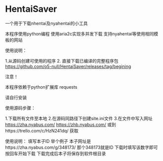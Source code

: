 # HentaiSaver
一个用于下载nhentai及nyahentai的小工具

本程序使用python编程
使用aria2c实现多并发下载
支持nyahentai等使用相同模板的网站

使用说明：

1.从源码创建可使用的程序
2.
直接下载已编译的完整程序包 https://github.com/o5-null/HentaiSaver/releases/tag/begining





注意！

本程序依赖于python扩展库 requests

请自行安装

使用源码步骤：

1.下载所有文件至本地
2.在源码同路径下创建site.ini文件
3.在文件中写入网址 https://zha.nyabus.com/ https://zhb.nyabus.com/ 或到https://trello.com/c/HzN241dq/ 获取



使用说明：
填写本子ID
举个例子
本子网址是https://zha.nyabus.com/g/348173/
那个348173就是ID
下载时填写该数字即可
按回车开始下载
下载完成后本子将保存到软件根目录

